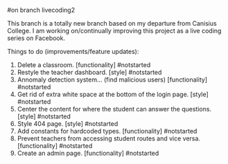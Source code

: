 #on branch livecoding2

This branch is a totally new branch based on my departure from Canisius College. I am working on/continually improving this project as a live coding series on Facebook.

Things to do (improvements/feature updates):

1. Delete a classroom. [functionality] #notstarted
2. Restyle the teacher dashboard. [style] #notstarted
3. Annomaly detection system... (find malicious users) [functionality] #notstarted
4. Get rid of extra white space at the bottom of the login page. [style] #notstarted
5. Center the content for where the student can answer the questions. [style] #notstarted
6. Style 404 page. [style] #notstarted
7. Add constants for hardcoded types. [functionality] #notstarted
8. Prevent teachers from accessing student routes and vice versa. [functionality] #notstarted
9. Create an admin page. [functionality] #notstarted
